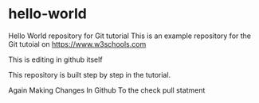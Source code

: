 # hello-world
Hello World repository for Git tutorial
This is an example repository for the Git tutoial on https://www.w3schools.com

This is editing in github itself

This repository is built step by step in the tutorial.

Again Making Changes In Github To the check pull statment
